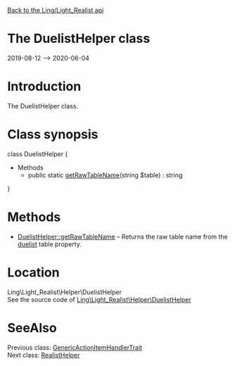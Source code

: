 [Back to the Ling/Light_Realist api](https://github.com/lingtalfi/Light_Realist/blob/master/doc/api/Ling/Light_Realist.md)



The DuelistHelper class
================
2019-08-12 --> 2020-06-04






Introduction
============

The DuelistHelper class.



Class synopsis
==============


class <span class="pl-k">DuelistHelper</span>  {

- Methods
    - public static [getRawTableName](https://github.com/lingtalfi/Light_Realist/blob/master/doc/api/Ling/Light_Realist/Helper/DuelistHelper/getRawTableName.md)(string $table) : string

}






Methods
==============

- [DuelistHelper::getRawTableName](https://github.com/lingtalfi/Light_Realist/blob/master/doc/api/Ling/Light_Realist/Helper/DuelistHelper/getRawTableName.md) &ndash; Returns the raw table name from the [duelist](https://github.com/lingtalfi/Light_Realist/blob/master/doc/pages/duelist.md) table property.





Location
=============
Ling\Light_Realist\Helper\DuelistHelper<br>
See the source code of [Ling\Light_Realist\Helper\DuelistHelper](https://github.com/lingtalfi/Light_Realist/blob/master/Helper/DuelistHelper.php)



SeeAlso
==============
Previous class: [GenericActionItemHandlerTrait](https://github.com/lingtalfi/Light_Realist/blob/master/doc/api/Ling/Light_Realist/GenericItemActionHandler/GenericActionItemHandlerTrait.md)<br>Next class: [RealistHelper](https://github.com/lingtalfi/Light_Realist/blob/master/doc/api/Ling/Light_Realist/Helper/RealistHelper.md)<br>
